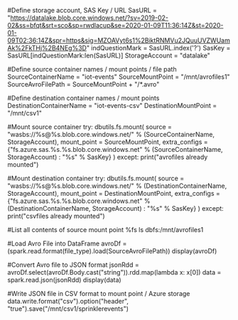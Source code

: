 #Define storage account, SAS Key / URL
SasURL = "https://datalake.blob.core.windows.net/?sv=2019-02-02&ss=bfqt&srt=sco&sp=rwdlacup&se=2020-01-09T11:36:14Z&st=2020-01-09T02:36:14Z&spr=https&sig=MZOAVyt6s1%2BiktRNMVu2JQuuUVZWUamAk%2FkTHj%2B4NEg%3D"
indQuestionMark = SasURL.index('?')
SasKey = SasURL[indQuestionMark:len(SasURL)]
StorageAccount = "datalake"

#Define source container names / mount points / file path
SourceContainerName = "iot-events"
SourceMountPoint = "/mnt/avrofiles1"
SourceAvroFilePath = SourceMountPoint + "/*.avro"

#Define destination container names / mount points
DestinationContainerName = "iot-events-csv"
DestinationMountPoint = "/mnt/csv1"

#Mount source container
try:
  dbutils.fs.mount(
    source = "wasbs://%s@%s.blob.core.windows.net/" % (SourceContainerName, StorageAccount),
    mount_point = SourceMountPoint,
    extra_configs = {"fs.azure.sas.%s.%s.blob.core.windows.net" % (SourceContainerName, StorageAccount) : "%s" % SasKey}
  )
except:
  print("avrofiles already mounted")

#Mount destination container
try:
  dbutils.fs.mount(
    source = "wasbs://%s@%s.blob.core.windows.net/" % (DestinationContainerName, StorageAccount),
    mount_point = DestinationMountPoint,
    extra_configs = {"fs.azure.sas.%s.%s.blob.core.windows.net" % (DestinationContainerName, StorageAccount) : "%s" % SasKey}
  )
except:
  print("csvfiles already mounted")
  
#List all contents of source mount point
%fs ls dbfs:/mnt/avrofiles1

#Load Avro File into DataFrame
avroDf = (spark.read.format(file_type).load(SourceAvroFilePath))
display(avroDf)

#Convert Avro file to JSON format
jsonRdd = avroDf.select(avroDf.Body.cast("string")).rdd.map(lambda x: x[0])
data = spark.read.json(jsonRdd)
display(data)

#Write JSON file in CSV format to mount point / Azure storage
data.write.format("csv").option("header", "true").save("/mnt/csv1/sprinklerevents")


